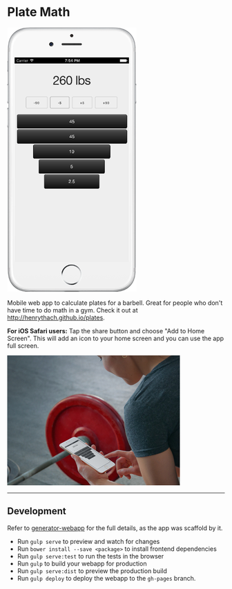 # Plate Math

![Screenshot on iPhone](screenshot_iphone.png)

Mobile web app to calculate plates for a barbell.  Great for people who don't have time to do math in a gym.  Check it out at http://henrythach.github.io/plates.

**For iOS Safari users:** Tap the share button and choose "Add to Home Screen".  This will add an icon to your home screen and you can use the app full screen.

![Screenshot on iPhone](screenshot_placeit.jpg)

---

## Development

Refer to [generator-webapp][1] for the full details, as the app was scaffold by it.

* Run `gulp serve` to preview and watch for changes
* Run `bower install --save <package>` to install frontend dependencies
* Run `gulp serve:test` to run the tests in the browser
* Run `gulp` to build your webapp for production
* Run `gulp serve:dist` to preview the production build
* Run `gulp deploy` to deploy the webapp to the `gh-pages` branch.

[1]: https://github.com/yeoman/generator-webapp
